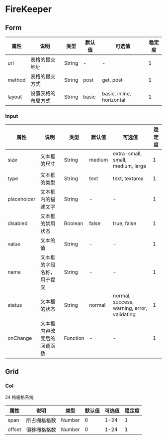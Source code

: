 # FireKeeper

## Form

| 属性 | 说明 | 类型 | 默认值 | 可选值 | 稳定度 |
| --- | --- | --- | --- | --- | --- |
| url | 表格的提交地址 | String | - | - | 1 | 
| method | 表格的提交方式 | String | post | get, post | 1 | 
| layout | 设置表格的布局方式 | String | basic | basic, inline, horizontal | 1 | 

### Input

| 属性 | 说明 | 类型 | 默认值 | 可选值 | 稳定度 | 
| --- | --- | --- | --- | --- | --- |
| size | 文本框的尺寸 | String | medium | extra-small, small, medium, large | 1 | 
| type | 文本框的类型 | String | text | text, textarea | 1 | 
| placeholder | 文本框内的描述文字 | String | - | - | 1 | 
| disabled | 文本框的禁用状态 | Boolean | false | true, false | 1 | 
| value | 文本的值 | String | - | - | 1 | 
| name | 文本框的字段名称，用于提交 | String | - | - | 1 | 
| status | 文本框的状态 | String | normal | normal, success, warning, error, validating | 1 | 
| onChange | 文本框内容改变后的回调函数 | Function | - | - | 1 | 

## Grid

### Col

24 格栅格系统

| 属性 | 说明 | 类型 | 默认值 | 可选值 | 稳定度 | 
| --- | --- | --- | --- | --- | --- |
| span | 所占栅格格数 | Number | 6 | 1-24 | 1 | 
| offset | 偏移栅格格数 | Number | 0 | 1-24 | 1 | 
